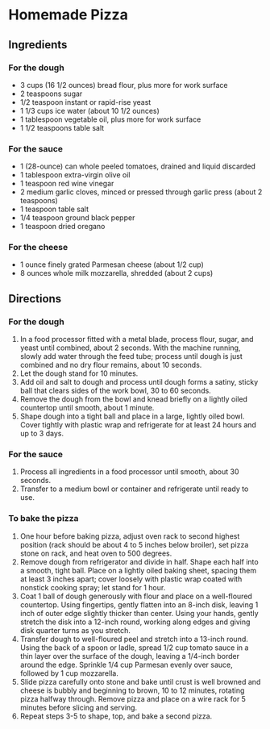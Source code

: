 <!-----

Yay, no errors, warnings, or alerts!

Conversion time: 0.501 seconds.


Using this Markdown file:

1. Paste this output into your source file.
2. See the notes and action items below regarding this conversion run.
3. Check the rendered output (headings, lists, code blocks, tables) for proper
   formatting and use a linkchecker before you publish this page.

Conversion notes:

* Docs to Markdown version 1.0β33
* Sat Feb 12 2022 14:23:33 GMT-0800 (PST)
* Source doc: Homemade Pizza
----->



# Homemade Pizza


## Ingredients


### For the dough



* 3 cups (16 1/2 ounces) bread flour, plus more for work surface
* 2 teaspoons sugar
* 1/2 teaspoon instant or rapid-rise yeast
* 1 1/3 cups ice water (about 10 1/2 ounces)
* 1 tablespoon vegetable oil, plus more for work surface
* 1 1/2 teaspoons table salt


### For the sauce



* 1 (28-ounce) can whole peeled tomatoes, drained and liquid discarded
* 1 tablespoon extra-virgin olive oil
* 1 teaspoon red wine vinegar
* 2 medium garlic cloves, minced or pressed through garlic press (about 2 teaspoons)
* 1 teaspoon table salt
* 1/4 teaspoon ground black pepper
* 1 teaspoon dried oregano


### For the cheese



* 1 ounce finely grated Parmesan cheese (about 1/2 cup)
* 8 ounces whole milk mozzarella, shredded (about 2 cups)


## Directions


### For the dough



1. In a food processor fitted with a metal blade, process flour, sugar, and yeast until combined, about 2 seconds. With the machine running, slowly add water through the feed tube; process until dough is just combined and no dry flour remains, about 10 seconds.
2. Let the dough stand for 10 minutes.
3. Add oil and salt to dough and process until dough forms a satiny, sticky ball that clears sides of the work bowl, 30 to 60 seconds.
4. Remove the dough from the bowl and knead briefly on a lightly oiled countertop until smooth, about 1 minute.
5. Shape dough into a tight ball and place in a large, lightly oiled bowl. Cover tightly with plastic wrap and refrigerate for at least 24 hours and up to 3 days.


### For the sauce



1. Process all ingredients in a food processor until smooth, about 30 seconds.
2. Transfer to a medium bowl or container and refrigerate until ready to use.


### To bake the pizza



1. One hour before baking pizza, adjust oven rack to second highest position (rack should be about 4 to 5 inches below broiler), set pizza stone on rack, and heat oven to 500 degrees.
2. Remove dough from refrigerator and divide in half. Shape each half into a smooth, tight ball. Place on a lightly oiled baking sheet, spacing them at least 3 inches apart; cover loosely with plastic wrap coated with nonstick cooking spray; let stand for 1 hour.
3. Coat 1 ball of dough generously with flour and place on a well-floured countertop. Using fingertips, gently flatten into an 8-inch disk, leaving 1 inch of outer edge slightly thicker than center. Using your hands, gently stretch the disk into a 12-inch round, working along edges and giving disk quarter turns as you stretch.
4. Transfer dough to well-floured peel and stretch into a 13-inch round. Using the back of a spoon or ladle, spread 1/2 cup tomato sauce in a thin layer over the surface of the dough, leaving a 1/4-inch border around the edge. Sprinkle 1/4 cup Parmesan evenly over sauce, followed by 1 cup mozzarella.
5. Slide pizza carefully onto stone and bake until crust is well browned and cheese is bubbly and beginning to brown, 10 to 12 minutes, rotating pizza halfway through. Remove pizza and place on a wire rack for 5 minutes before slicing and serving.
6. Repeat steps 3-5 to shape, top, and bake a second pizza.
